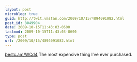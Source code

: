 ```yaml
---
layout: post
microblog: true
guid: http://twit.vmstan.com/2009/10/15/4894091082.html
post_id: 3049904
date: 2009-10-15T11:43:03-0600
lastmod: 2009-10-15T11:43:03-0600
type: post
url: /2009/10/15/4894091082.html
---
```

[bestc.am/WCd4](http://bestc.am/WCd4) The most expensive thing I've ever purchased.
